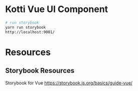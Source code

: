 # Kotti Vue UI Component

```bash
# run storybook
yarn run storybook
http://localhost:9001/
```
# Resources

## Storybook Resources

Storybook for Vue
https://storybook.js.org/basics/guide-vue/
